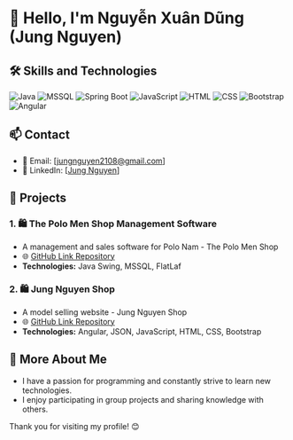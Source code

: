 # 👋 Hello, I'm Nguyễn Xuân Dũng (Jung Nguyen)

## 🛠️ Skills and Technologies

![Java](https://img.shields.io/badge/Java-%23ED8B00.svg?style=for-the-badge&logo=openjdk&logoColor=white)  ![MSSQL](https://img.shields.io/badge/MSSQL-%23CC2927.svg?style=for-the-badge&logo=microsoft-sql-server&logoColor=white)  ![Spring Boot](https://img.shields.io/badge/Spring%20Boot-%236DB33F.svg?style=for-the-badge&logo=spring&logoColor=white)  ![JavaScript](https://img.shields.io/badge/JavaScript-%23323330.svg?style=for-the-badge&logo=javascript&logoColor=%23F7DF1E)  ![HTML](https://img.shields.io/badge/HTML-%23E34F26.svg?style=for-the-badge&logo=html5&logoColor=white) ![CSS](https://img.shields.io/badge/CSS-%231572B6.svg?style=for-the-badge&logo=css3&logoColor=white) ![Bootstrap](https://img.shields.io/badge/Bootstrap-%23563D7C.svg?style=for-the-badge&logo=bootstrap&logoColor=white)  ![Angular](https://img.shields.io/badge/Angular-%23DD0031.svg?style=for-the-badge&logo=angular&logoColor=white) 

## 📫 Contact

- 📧 Email: [jungnguyen2108@gmail.com]
- 💼 LinkedIn: [[Jung Nguyen](https://www.linkedin.com/in/jung-nguyen-xuan/)]
  
## 🚀 Projects

### 1. 🛍 The Polo Men Shop Management Software 
- A management and sales software for Polo Nam - The Polo Men Shop
- 🌐 [GitHub Link Repository  ](https://github.com/leonx04/ThePoloManShop)
- **Technologies:** Java Swing, MSSQL, FlatLaf

### 2. 🛍 Jung Nguyen Shop
- A model selling website - Jung Nguyen Shop
- 🌐 [GitHub Link Repository ](https://github.com/leonx04/JungNguyenShop)
- **Technologies:** Angular, JSON, JavaScript, HTML, CSS, Bootstrap

## 🌟 More About Me

- I have a passion for programming and constantly strive to learn new technologies.
- I enjoy participating in group projects and sharing knowledge with others.

Thank you for visiting my profile! 😊
